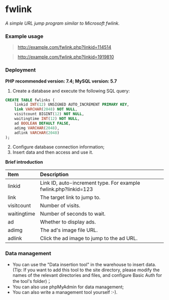 # fwlink
*A simple URL jump program similar to Microsoft fwlink.*

### Example usage
> http://example.com/fwlink.php?linkid=114514

> http://example.com/fwlink.php?linkid=1919810

### Deployment
**PHP recommended version: 7.4; MySQL version: 5.7**
1. Create a database and execute the following SQL query:
```sql
CREATE TABLE fwlinks (
    linkid INT(12) UNSIGNED AUTO_INCREMENT PRIMARY KEY,
    link VARCHAR(2048) NOT NULL,
    visitcount BIGINT(12) NOT NULL,
    waitingtime INT(12) NOT NULL,
    ad BOOLEAN DEFAULT FALSE,
    adimg VARCHAR(2048),
    adlink VARCHAR(2048)
);
```
2. Configure database connection information;
3. Insert data and then access and use it.

**Brief introduction**

|Item|Description|
| :------------ | :------------ |
|linkid   |Link ID, auto-increment type. For example fwlink.php?linkid=123   |
|link   |The target link to jump to.   |
|visitcount   |Number of visits.   |
|waitingtime   |Number of seconds to wait.   |
|ad   |Whether to display ads.   |
|adimg   |The ad's image file URL.   |
|adlink   |Click the ad image to jump to the ad URL.   |


### Data management
- You can use the "Data insertion tool" in the warehouse to insert data. (Tip: If you want to add this tool to the site directory, please modify the names of the relevant directories and files, and configure Basic Auth for the tool's folder)；
- You can also use phpMyAdmin for data management;
- You can also write a management tool yourself :-).